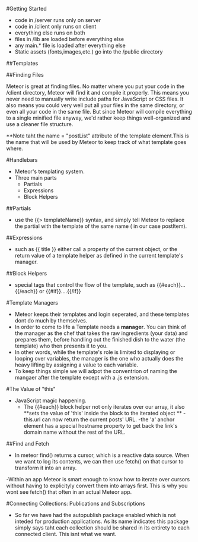 #Getting Started

- code in /server runs only on server
- code in /client only runs on client 
- everything else runs on both
- files in /lib are loaded before everything else
- any main.* file is loaded after everything else
- Static assets (fonts,images,etc.) go into the /public directory

##Templates 

##Finding Files

Meteor is great at finding files. No matter where you put your code in the /client directory, Meteor will find it and compile it properly. This means you never need to manually write include paths for JavaScript or CSS files.
It also means you could very well put all your files in the same directory, or even all your code in the same file. But since Meteor will compile everything to a single minified file anyway, we'd rather keep things well-organized and use a cleaner file structure.

**Note taht the name = "postList" attribute of the template element.This is the name that will be used by Meteor to keep track of what template goes where. 



#Handlebars

- Meteor's templating system. 
- Three main parts
  - Partials
  - Expressions
  - Block Helpers

##Partials 
  - use the {{> templateName}}  syntax, and simply tell Meteor to replace the partial with the template of the same name ( in our case postItem).

##Expressions 
  - such as {{ title }} either call a property of the current object, or the return value of a template helper as defined in the current template's manager.

##Block Helpers
  - special tags that control the flow of the template, such as {{#each}}...{{/each}} or {{#if}}....{{/if}}


#Template Managers

 - Meteor keeps their templates and login seperated, and these templates dont do much by themselves.
 - In order to come to life a Template needs a **manager**.  You can think of the manager as the chef that takes the raw ingredients (your data) and prepares them, before handling out the finished dish to the water (the template) who then presents it to you. 
 - In other words, while the template's role is limited to displaying or looping over variables, the manager is the one who actually does the heavy lifting by assigning a value to each variable. 
- To keep things simple we will adpot the conventrion of naming the mangaer after the template except with a .js extension. 


#The Value of "this"
- JavaScript magic happening. 
  - The {{#each}} block helper not only iterates over our array, it also **sets the value of 'this' inside the block to the iterated object **
  -this.url can now return the current posts' URL.
  -the 'a' anchor element has a special hostname property to get back the link's domain name without the rest of the URL. 

##Find and Fetch 
  - In meteor find() returns a cursor, which is a reactive data source.  When we want to log its contents, we can then use fetch() on that cursor to transform it into an array. 

  -Within an app Meteor is smart enough to know how to iterate over cursors without having to explicityly convert them into arrays first.  This is why you wont see fetch() that often in an actual Meteor app. 

#Connecting Collections: Publications and Subscriptions

- So far we have had the autopublish package enabled which is not inteded for production applications.  As its name indicates this package simply says taht each collection should be shared in its entirety to each connected client.  This isnt what we want.


